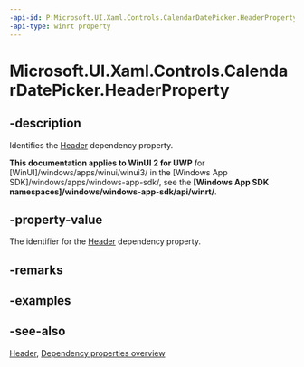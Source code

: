 ```yaml
---
-api-id: P:Microsoft.UI.Xaml.Controls.CalendarDatePicker.HeaderProperty
-api-type: winrt property
---
```


<!-- Property syntax
public Windows.UI.Xaml.DependencyProperty HeaderProperty { get; }
-->

# Microsoft.UI.Xaml.Controls.CalendarDatePicker.HeaderProperty

## -description
Identifies the [Header](calendardatepicker_header.md) dependency property.

**This documentation applies to WinUI 2 for UWP** for [WinUI]/windows/apps/winui/winui3/ in the [Windows App SDK]/windows/apps/windows-app-sdk/, see the **[Windows App SDK namespaces]/windows/windows-app-sdk/api/winrt/**.

## -property-value
The identifier for the [Header](calendardatepicker_header.md) dependency property.

## -remarks

## -examples

## -see-also
[Header](calendardatepicker_header.md), [Dependency properties overview](/windows/uwp/xaml-platform/dependency-properties-overview)
